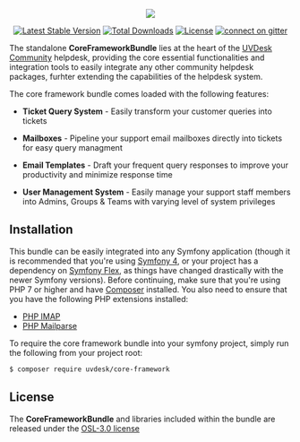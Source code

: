 <p align="center"><a href="https://www.uvdesk.com/en/" target="_blank">
    <img src="https://s3-ap-southeast-1.amazonaws.com/cdn.uvdesk.com/uvdesk/bundles/webkuldefault/images/uvdesk-wide.svg">
</a></p>

<p align="center">
    <a href="https://packagist.org/packages/uvdesk/core-framework"><img src="https://poser.pugx.org/uvdesk/core-framework/v/stable.svg" alt="Latest Stable Version"></a>
    <a href="https://packagist.org/packages/uvdesk/core-framework"><img src="https://poser.pugx.org/uvdesk/core-framework/d/total.svg" alt="Total Downloads"></a>
    <a href="https://packagist.org/packages/uvdesk/core-framework"><img src="https://poser.pugx.org/uvdesk/core-framework/license.svg" alt="License"></a>
    <a href="https://gitter.im/uvdesk/core-framework"><img src="https://badges.gitter.im/uvdesk/core-framework.svg" alt="connect on gitter"></a>
</p>

The standalone **CoreFrameworkBundle** lies at the heart of the [UVDesk Community][1] helpdesk, providing the core essential functionalities and integration tools to easily integrate any other community helpdesk packages, furhter extending the capabilities of the helpdesk system.

The core framework bundle comes loaded with the following features:

  * **Ticket Query System** - Easily transform your customer queries into tickets

  * **Mailboxes** - Pipeline your support email mailboxes directly into tickets for easy query managment

  * **Email Templates** - Draft your frequent query responses to improve your productivity and minimize response time

  * **User Management System** - Easily manage your support staff members into Admins, Groups & Teams with varying level of system privileges

Installation
--------------

This bundle can be easily integrated into any Symfony application (though it is recommended that you're using [Symfony 4][3], or your project has a dependency on [Symfony Flex][4], as things have changed drastically with the newer Symfony versions). Before continuing, make sure that you're using PHP 7 or higher and have [Composer][5] installed. You also need to ensure that you have the following PHP extensions installed:

  * [PHP IMAP][6]
  * [PHP Mailparse][7]

To require the core framework bundle into your symfony project, simply run the following from your project root:

```bash
$ composer require uvdesk/core-framework
```

License
--------------

The **CoreFrameworkBundle** and libraries included within the bundle are released under the [OSL-3.0 license][8]

[1]: https://www.uvdesk.com/
[2]: https://symfony.com/
[3]: https://symfony.com/4
[4]: https://flex.symfony.com/
[5]: https://getcomposer.org/
[6]: http://php.net/manual/en/book.imap.php
[7]: http://php.net/manual/en/book.mailparse.php
[8]: https://github.com/uvdesk/core-framework/blob/master/LICENSE.txt